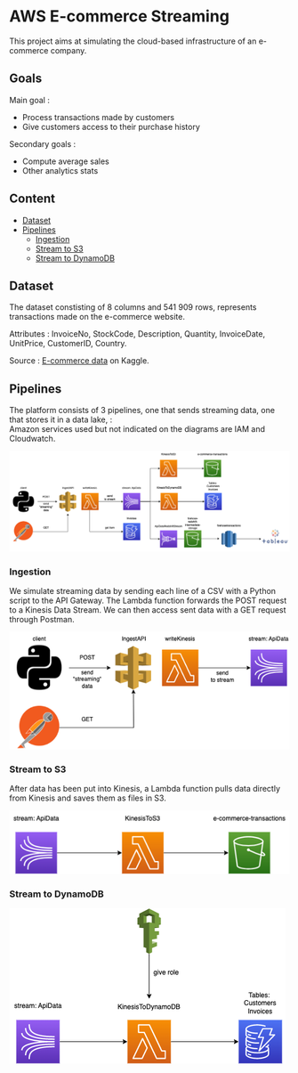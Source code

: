 # AWS E-commerce Streaming

This project aims at simulating the cloud-based infrastructure of an e-commerce company. 

## Goals

Main goal :
- Process transactions made by customers
- Give customers access to their purchase history

Secondary goals :
- Compute average sales
- Other analytics stats

## Content

- [Dataset](#dataset)
- [Pipelines](#pipelines)
  - [Ingestion](#ingestion)
  - [Stream to S3](#stream-to-s3)
  - [Stream to DynamoDB](#stream-to-dynamodb)

## Dataset

The dataset constisting of 8 columns and 541 909 rows, represents transactions made on the e-commerce website.

Attributes : InvoiceNo, StockCode, Description, Quantity, InvoiceDate, UnitPrice, CustomerID, Country.

Source : [E-commerce data](https://www.kaggle.com/datasets/carrie1/ecommerce-data) on Kaggle.

## Pipelines

The platform consists of 3 pipelines, one that sends streaming data, one that stores it in a data lake, :<br>
Amazon services used but not indicated on the diagrams are IAM and Cloudwatch. 

![All](diagrams/AWS_ecommerce_streaming-All.png)

### Ingestion

We simulate streaming data by sending each line of a CSV with a Python script to the API Gateway.
The Lambda function forwards the POST request to a Kinesis Data Stream.
We can then access sent data with a GET request through Postman.

![Ingestion diagram](diagrams/Ingestion.png)

### Stream to S3

After data has been put into Kinesis, a Lambda function pulls data directly from Kinesis and saves them as files in S3.

![Stream to S3 diagram](diagrams/Stream_to_S3.png)

### Stream to DynamoDB

![Stream_to_DynamoDB_diagram](diagrams/Stream_to_DynamoDB.png)

